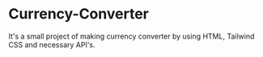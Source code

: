 # Currency-Converter
It's a small project of making currency converter by using HTML, Tailwind CSS and necessary API's.
